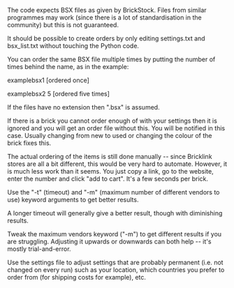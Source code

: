 The code expects BSX files as given by BrickStock. Files from similar programmes may work (since there is a lot of standardisation in the community) but this is not guaranteed.

It should be possible to create orders by only editing settings.txt and bsx_list.txt without touching the Python code.

You can order the same BSX file multiple times by putting the number of times behind the name, as in the example:

examplebsx1            [ordered once]

examplebsx2 5          [ordered five times]

If the files have no extension then ".bsx" is assumed.

If there is a brick you cannot order enough of with your settings then it is ignored and you will get an order file without this. 
You will be notified in this case. Usually changing from new to used or changing the colour of the brick fixes this.

The actual ordering of the items is still done manually -- since Bricklink stores are all a bit different, this would be very hard to automate. 
However, it is much less work than it seems. You just copy a link, go to the website, enter the number and click "add to cart". It's a few seconds per brick.

Use the "-t" (timeout) and "-m" (maximum number of different vendors to use) keyword arguments to get better results.

A longer timeout will generally give a better result, though with diminishing results. 

Tweak the maximum vendors keyword ("-m") to get different results if you are struggling. Adjusting it upwards or downwards can both help -- it's mostly trial-and-error.

Use the settings file to adjust settings that are probably permanent (i.e. not changed on every run) such as your location, which countries you prefer to order from (for shipping costs for example), etc.